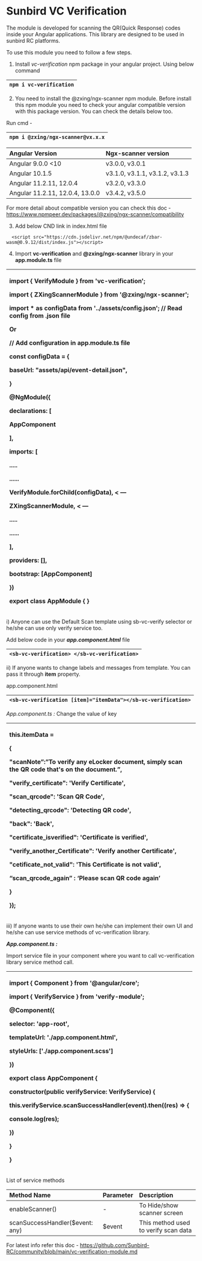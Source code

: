 # **Sunbird VC Verification**


The module is developed for scanning the QR(Quick Response) codes inside your Angular applications. This library are designed to be used in sunbird RC platforms.

To use this module you need to follow a few steps.

1. Install *vc-verification* npm package in your angular project. Using below command

|`npm i vc-verification`|
| :- |



2. You need to install the @zxing/ngx-scanner npm module. Before install this npm module you need to check your angular compatible version with this package version. You can check the details below too.

Run cmd - 


|`npm i @zxing/ngx-scanner@vx.x.x`|
| :- |



|**Angular Version**|**Ngx-scanner version**|
| :- | :- |
|Angular  9.0.0 <10|v3.0.0, v3.0.1|
|Angular 10.1.5|v3.1.0, v3.1.1, v3.1.2, v3.1.3|
|Angular 11.2.11, 12.0.4|v3.2.0,  v3.3.0|
|Angular 11.2.11, 12.0.4, 13.0.0|v3.4.2, v3.5.0|

For more detail about compatible version you can check this doc - <https://www.npmpeer.dev/packages/@zxing/ngx-scanner/compatibility>

3. Add below CND link in index.html file
```
  <script src="https://cdn.jsdelivr.net/npm/@undecaf/zbar-wasm@0.9.12/dist/index.js"></script>
  ```


4. Import **vc-verification** and **@zxing/ngx-scanner** library in your **app.module.ts** file


|<p>import { VerifyModule } from 'vc-verification';</p><p>import { ZXingScannerModule } from '@zxing/ngx-scanner';</p><p>import \* as configData from '../assets/config.json';  // Read config from .json file</p><p></p><p>Or</p><p>// Add configuration in app.module.ts file</p><p>const configData = {</p><p>baseUrl: "assets/api/event-detail.json",</p><p>}</p><p></p><p></p><p>@NgModule({</p><p>declarations: [</p><p>AppComponent</p><p>],</p><p>imports: [</p><p>.....</p><p>......</p><p>VerifyModule.forChild(configData),  < —</p><p>ZXingScannerModule, < —</p><p>.....</p><p>......</p><p>],</p><p>providers: [],</p><p>bootstrap: [AppComponent]</p><p>})</p><p></p><p>export class AppModule { }</p><p></p>|
| :- |



i)  Anyone can use the Default Scan template using sb-vc-verify selector or he/she can use only verify service too. 

Add below code in your ***app.component.html*** file

|`<sb-vc-verification> </sb-vc-verification>`|
| :- |


ii)  If anyone wants to change labels and messages from template. You can pass it through **item** property.

app.component.html

|`<sb-vc-verification [item]="itemData"></sb-vc-verification>`|
| :- |



*App.component.ts :* Change the value of key


|<p>this.itemData = </p><p>{</p><p>"scanNote”:”To verify any eLocker document, simply scan the QR code that's on the document.”,</p><p>"verify\_certificate": 'Verify Certificate',</p><p>"scan\_qrcode": 'Scan QR Code',</p><p>"detecting\_qrcode": 'Detecting QR code',</p><p>"back": 'Back',</p><p>"certificate\_isverified": 'Certificate is verified',</p><p>"verify\_another\_Certificate": 'Verify another Certificate',</p><p>"cetificate\_not\_valid": 'This Certificate is not valid',</p><p>“scan\_qrcode\_again” : ‘Please scan QR code again’</p><p>}</p><p></p><p>});</p><p></p>|
| :- |



iii) If anyone wants to use their own he/she can implement their own UI and  he/she can use service methods of vc-verification library. 


***App.component.ts :***

Import service file in your component where you want to call vc-verification library service method call.


|<p></p><p>import { Component } from '@angular/core';</p><p>import { VerifyService } from 'verify-module'; </p><p></p><p>@Component({</p><p>selector: 'app-root',</p><p>templateUrl: './app.component.html',</p><p>styleUrls: ['./app.component.scss']</p><p>})</p><p>export class AppComponent {</p><p> </p><p>constructor(public verifyService: VerifyService) {</p><p></p><p>this.verifyService.scanSuccessHandler(event).then((res) => {</p><p>console.log(res);</p><p>})</p><p>}</p><p></p><p>}</p><p></p><p></p>|
| :- |



List of service methods



|**Method Name**|**Parameter**|**Description**|
| :- | :- | :- |
|enableScanner()|-|To Hide/show scanner screen|
|scanSuccessHandler($event: any)|$event|This method used to verify scan data|

For latest info refer this doc - https://github.com/Sunbird-RC/community/blob/main/vc-verification-module.md
